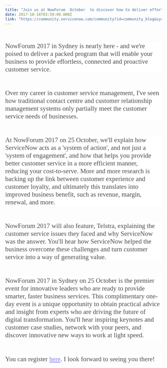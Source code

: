 ```yaml
---
title: "Join us at NowForum  October  to discover how to deliver effortless connected and proactive customer service"
date: 2017-10-16T03:59:09.000Z
link: "https://community.servicenow.com/community?id=community_blog&sys_id=c1fda22ddbd0dbc01dcaf3231f9619cd"
---
```

<p style="font-family: 'Source Serif Pro', serif; margin-top: 3.2rem; margin-bottom: 3.2rem; font-size: 21px; background: 0 0 #ffffff; color: rgba(0, 0, 0, 0.701961);">NowForum 2017 in Sydney is nearly here - and we're poised to deliver a packed program that will enable your business to provide effortless, connected and proactive customer service.</p><p style="font-family: 'Source Serif Pro', serif; margin-top: 3.2rem; margin-bottom: 3.2rem; font-size: 21px; background: 0 0 #ffffff; color: rgba(0, 0, 0, 0.701961);">Over my career in customer service management, I've seen how traditional contact centre and customer relationship management systems only partially meet the customer service needs of businesses.</p><p style="font-family: 'Source Serif Pro', serif; margin-top: 3.2rem; margin-bottom: 3.2rem; font-size: 21px; background: 0 0 #ffffff; color: rgba(0, 0, 0, 0.701961);">At NowForum 2017 on 25 October, we'll explain how ServiceNow acts as a 'system of action', and not just a 'system of engagement', and how that helps you provide better customer service in a more efficient manner, reducing your cost-to-serve. More and more research is backing up the link between customer experience and customer loyalty, and ultimately this translates into improved business benefit, such as revenue, margin, renewal, and more.</p><p style="font-family: 'Source Serif Pro', serif; margin-top: 3.2rem; margin-bottom: 3.2rem; font-size: 21px; background: 0 0 #ffffff; color: rgba(0, 0, 0, 0.701961);">NowForum 2017 will also feature, Telstra, explaining the customer service issues they faced and why ServiceNow was the answer. You'll hear how ServiceNow helped the business overcome these challenges and turn customer service into a way of generating value.</p><p style="font-family: 'Source Serif Pro', serif; margin-top: 3.2rem; margin-bottom: 3.2rem; font-size: 21px; background: 0 0 #ffffff; color: rgba(0, 0, 0, 0.701961);">NowForum 2017 in Sydney on 25 October is the premier event for innovative leaders who are ready to provide smarter, faster business services. This complimentary one-day event is a unique opportunity to obtain practical advice and insight from experts who are driving the future of digital transformation. You'll hear inspiring keynotes and customer case studies, network with your peers, and discover innovative new ways to work at light speed.</p><p style="font-family: 'Source Serif Pro', serif; margin-top: 3.2rem; margin-bottom: 3.2rem; font-size: 21px; background: 0 0 #ffffff; color: rgba(0, 0, 0, 0.701961);">You can register <a title="ww.servicenow.com/nowforum-sydney/register.html" href="https://www.servicenow.com/nowforum-sydney/register.html" rel="nofollow noopener" style="background: 0 0 transparent; color: #827be9;" target="_blank">here</a>. I look forward to seeing you there!</p>